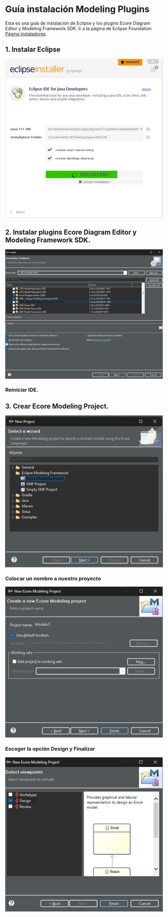 # Guía instalación Modeling Plugins

Esta es una guía de instalación de Eclipse y los plugins Ecore Diagram Editor y Modeling Framework SDK.
Ir a la página de Eclipse Foundation [Página instaladores](https://www.eclipse.org/downloads/).

## 1. Instalar Eclipse

![title](images/1Install.png)

## 2. Instalar plugins Ecore Diagram Editor y Modeling Framework SDK.

![title](images/2ModelingPlugin.png)

### Reiniciar IDE.

## 3. Crear Ecore Modeling Project.

![title](images/3CreateModel.png)

### Colocar un nombre a nuestro proyecto

![title](images/4NombreModel.png)

### Escoger la opción Design y Finalizar

![title](images/5Design.png)
